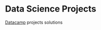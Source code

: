 # Data Science Projects
<a href="https://www.datacamp.com/profile/joelsonbp">Datacamp</a> projects solutions
